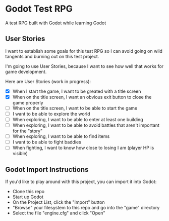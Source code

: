# Godot Test RPG
A test RPG built with Godot while learning Godot

## User Stories
I want to establish some goals for this test RPG
so I can avoid going on wild tangents and burning out on this test project.

I'm going to use User Stories, because I want to see how well that works for game development.

Here are User Stories (work in progress):
* [x] When I start the game, I want to be greated with a title screen
* [x] When on the title screen, I want an obvious exit button to close the game properly
* [ ] When on the title screen, I want to be able to start the game
* [ ] I want to be able to explore the world
* [ ] When exploring, I want to be able to enter at least one building
* [ ] When exploring, I want to be able to avoid battles that aren't important for the "story"
* [ ] When exploring, I want to be able to find items
* [ ] I want to be able to fight baddies
* [ ] When fighting, I want to know how close to losing I am (player HP is visible)

## Godot Import Instructions
If you'd like to play around with this project, you can import it into Godot:

* Clone this repo
* Start up Godot
* On the Project List, click the "Import" button
* "Browse" your filesystem to this repo and go into the "game" directory
* Select the file "engine.cfg" and click "Open"
